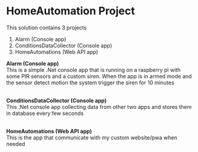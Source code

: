 # HomeAutomation Project
This solution contains 3 projects 
<ol>
<li>Alarm (Console app)</li>
<li>ConditionsDataCollector (Console app)</li>
<li>HomeAutomations (Web API app)</li>
</ol>
<strong>Alarm (Console app)</strong></br>
This is a simple .Net console app that is running on a raspberry pi with some PIR sensors and a custom siren. 
When the app is in armed mode and the sensor detect motion the system trigger the siren for 10 minutes

</br><strong>ConditionsDataCollector (Console app)</strong></br>
This .Net console app collecting data from other two apps and stores them in database every few seconds

</br><strong>HomeAutomations (Web API app)</strong></br>
This is the app that communicate with my custom website/pwa when needed
